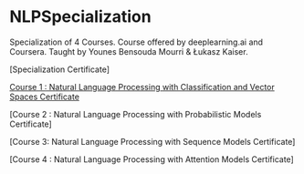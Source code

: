 # NLPSpecialization
Specialization of 4 Courses. Course offered by deeplearning.ai and Coursera. Taught by Younes Bensouda Mourri &amp; Łukasz Kaiser.

[Specialization Certificate]

[Course 1 : Natural Language Processing with Classification and Vector Spaces Certificate](https://github.com/MBadriNarayanan/NLPSpecialization/blob/master/Course1/Course%201%20Certificate.pdf)

[Course 2 : Natural Language Processing with Probabilistic Models Certificate]

[Course 3: Natural Language Processing with Sequence Models Certificate]

[Course 4 : Natural Language Processing with Attention Models Certificate]
